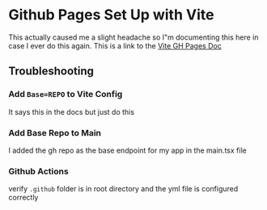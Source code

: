 # Github Pages Set Up with Vite

This actually caused me a slight headache so I"m documenting this here in case I ever do this again. This is a link to the [Vite GH Pages Doc](https://vitejs.dev/guide/static-deploy#github-pages)  

## Troubleshooting

### Add `Base=REPO` to Vite Config
It says this in the docs but just do this

### Add Base Repo to Main
I added the gh repo as the base endpoint for my app in the main.tsx file

### Github Actions
verify `.github` folder is in root directory and the yml file is configured correctly


